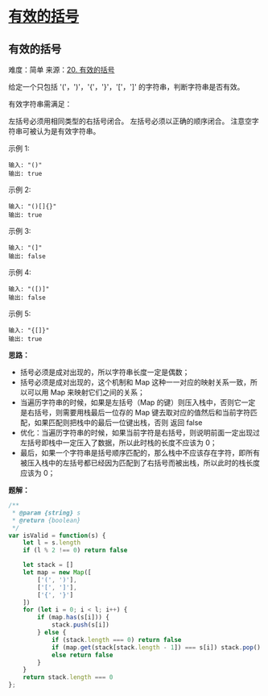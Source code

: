 # [有效的括号](https://github.com/Bulandent/js-leetcode-2021/issues/7)

## 有效的括号

难度：简单
来源：[20. 有效的括号](https://leetcode-cn.com/problems/valid-parentheses/)

给定一个只包括 '('，')'，'{'，'}'，'['，']' 的字符串，判断字符串是否有效。

有效字符串需满足：

左括号必须用相同类型的右括号闭合。
左括号必须以正确的顺序闭合。
注意空字符串可被认为是有效字符串。

示例 1:

```
输入: "()"
输出: true
```

示例 2:

```
输入: "()[]{}"
输出: true
```

示例 3:

```
输入: "(]"
输出: false
```

示例 4:

```
输入: "([)]"
输出: false
```

示例 5:

```
输入: "{[]}"
输出: true
```

**思路：**

- 括号必须是成对出现的，所以字符串长度一定是偶数；
- 括号必须是成对出现的，这个机制和 Map 这种一一对应的映射关系一致，所以可以用 Map 来映射它们之间的关系；
- 当遍历字符串的时候，如果是左括号（Map 的键）则压入栈中，否则它一定是右括号，则需要用栈最后一位存的 Map 键去取对应的值然后和当前字符匹配，如果匹配则把栈中的最后一位键出栈，否则 返回 false
- 优化：当遍历字符串的时候，如果当前字符是右括号，则说明前面一定出现过左括号即栈中一定压入了数据，所以此时栈的长度不应该为 0；
- 最后，如果一个字符串是括号顺序匹配的，那么栈中不应该存在字符，即所有被压入栈中的左括号都已经因为匹配到了右括号而被出栈，所以此时的栈长度应该为 0；

**题解：**

```js
/**
 * @param {string} s
 * @return {boolean}
 */
var isValid = function(s) {
    let l = s.length
    if (l % 2 !== 0) return false

    let stack = []
    let map = new Map([
        ['(', ')'],
        ['[', ']'],
        ['{', '}']
    ])
    for (let i = 0; i < l; i++) {
        if (map.has(s[i])) {
            stack.push(s[i])
        } else {
            if (stack.length === 0) return false
            if (map.get(stack[stack.length - 1]) === s[i]) stack.pop()
            else return false
        }
    }
    return stack.length === 0
};
```